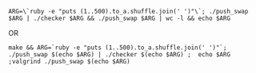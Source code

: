 ```ARG=\`ruby -e "puts (1..500).to_a.shuffle.join(' ')"\`; ./push_swap $ARG | ./checker $ARG && ./push_swap $ARG | wc -l && echo $ARG```

OR

```make && ARG=`ruby -e "puts (1..500).to_a.shuffle.join(' ')"`; ./push_swap $(echo $ARG) | ./checker $(echo $ARG) ;  echo $ARG ;valgrind ./push_swap $(echo $ARG)```